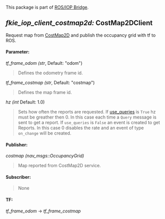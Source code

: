 This package is part of [ROS/IOP Bridge](https://github.com/fkie/iop_core/blob/master/README.md).


## _fkie_iop_client_costmap2d:_ CostMap2DClient

Request map from [CostMap2D](https://github.com/fkie/iop_sensing/blob/master/fkie_iop_costmap2d/README.md) and publish the occupancy grid with tf to ROS.

#### Parameter:

_tf_frame_odom (str_, Default: "odom")

> Defines the odometry frame id.

_tf_frame_costmap (str_, Default: "costmap")

> Defines the map frame id.

_hz (int_ Default: 1.0)

> Sets how often the reports are requested. If [use_queries](https://github.com/fkie/iop_core/blob/master/fkie_iop_ocu_slavelib/README.md#parameter) is ```True``` hz must be greather then 0. In this case each time a ```Query``` message is sent to get a report. If ```use_queries``` is ```False``` an event is created to get Reports. In this case 0 disables the rate and an event of type ```on_change``` will be created.


#### Publisher:

_costmap (nav_msgs::OccupancyGrid)_

> Map reported from CostMap2D service.

#### Subscriber:

> None

#### TF:

_tf_frame_odom_ -> _tf_frame_costmap_

